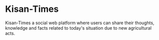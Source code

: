 # Kisan-Times

Kisan-Times a social web platform where users can share their thoughts, knowledge and facts related to today's situation due to new agricultural acts.
